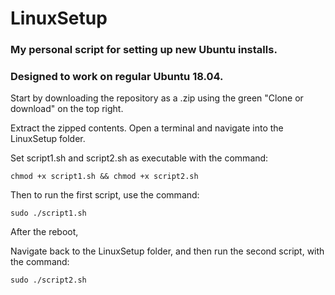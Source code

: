 # LinuxSetup
### My personal script for setting up new Ubuntu installs.
### Designed to work on regular Ubuntu 18.04.

Start by downloading the repository as a .zip using the green "Clone or download" on the top right.

Extract the zipped contents. Open a terminal and navigate into the LinuxSetup folder.

Set script1.sh and script2.sh as executable with the command:

`chmod +x script1.sh && chmod +x script2.sh`

Then to run the first script, use the command:

`sudo ./script1.sh`

After the reboot,

Navigate back to the LinuxSetup folder, and then run the second script, with the command:

`sudo ./script2.sh`
